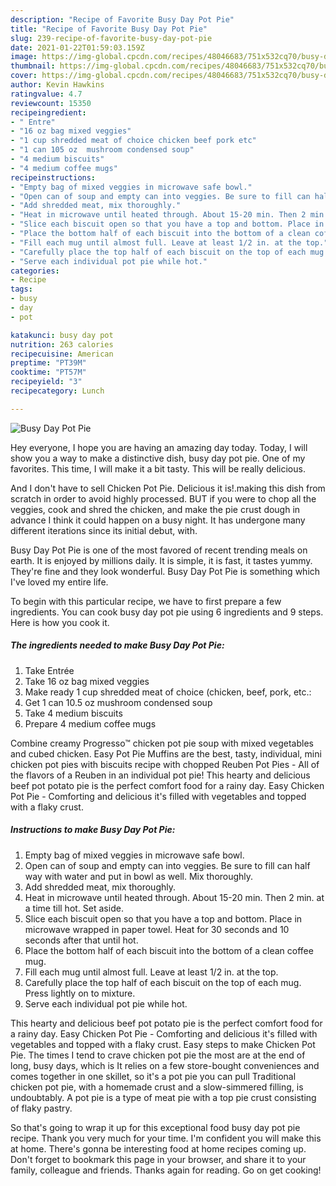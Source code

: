 ```yaml
---
description: "Recipe of Favorite Busy Day Pot Pie"
title: "Recipe of Favorite Busy Day Pot Pie"
slug: 239-recipe-of-favorite-busy-day-pot-pie
date: 2021-01-22T01:59:03.159Z
image: https://img-global.cpcdn.com/recipes/48046683/751x532cq70/busy-day-pot-pie-recipe-main-photo.jpg
thumbnail: https://img-global.cpcdn.com/recipes/48046683/751x532cq70/busy-day-pot-pie-recipe-main-photo.jpg
cover: https://img-global.cpcdn.com/recipes/48046683/751x532cq70/busy-day-pot-pie-recipe-main-photo.jpg
author: Kevin Hawkins
ratingvalue: 4.7
reviewcount: 15350
recipeingredient:
- " Entre"
- "16 oz bag mixed veggies"
- "1 cup shredded meat of choice chicken beef pork etc"
- "1 can 105 oz  mushroom condensed soup"
- "4 medium biscuits"
- "4 medium coffee mugs"
recipeinstructions:
- "Empty bag of mixed veggies in microwave safe bowl."
- "Open can of soup and empty can into veggies. Be sure to fill can half way with water and put in bowl as well. Mix thoroughly."
- "Add shredded meat, mix thoroughly."
- "Heat in microwave until heated through. About 15-20 min. Then 2 min. at a time till hot. Set aside."
- "Slice each biscuit open so that you have a top and bottom. Place in microwave wrapped in paper towel. Heat for 30 seconds and 10 seconds after that until hot."
- "Place the bottom half of each biscuit into the bottom of a clean coffee mug."
- "Fill each mug until almost full. Leave at least 1/2 in. at the top."
- "Carefully place the top half of each biscuit on the top of each mug. Press lightly on to mixture."
- "Serve each individual pot pie while hot."
categories:
- Recipe
tags:
- busy
- day
- pot

katakunci: busy day pot 
nutrition: 263 calories
recipecuisine: American
preptime: "PT39M"
cooktime: "PT57M"
recipeyield: "3"
recipecategory: Lunch

---
```



![Busy Day Pot Pie](https://img-global.cpcdn.com/recipes/48046683/751x532cq70/busy-day-pot-pie-recipe-main-photo.jpg)

Hey everyone, I hope you are having an amazing day today. Today, I will show you a way to make a distinctive dish, busy day pot pie. One of my favorites. This time, I will make it a bit tasty. This will be really delicious.

And I don&#39;t have to sell Chicken Pot Pie. Delicious it is!.making this dish from scratch in order to avoid highly processed. BUT if you were to chop all the veggies, cook and shred the chicken, and make the pie crust dough in advance I think it could happen on a busy night. It has undergone many different iterations since its initial debut, with.

Busy Day Pot Pie is one of the most favored of recent trending meals on earth. It is enjoyed by millions daily. It is simple, it is fast, it tastes yummy. They're fine and they look wonderful. Busy Day Pot Pie is something which I've loved my entire life.


To begin with this particular recipe, we have to first prepare a few ingredients. You can cook busy day pot pie using 6 ingredients and 9 steps. Here is how you cook it.

<!--inarticleads1-->

##### The ingredients needed to make Busy Day Pot Pie:

1. Take  Entrée
1. Take 16 oz bag mixed veggies
1. Make ready 1 cup shredded meat of choice (chicken, beef, pork, etc.:
1. Get 1 can 10.5 oz  mushroom condensed soup
1. Take 4 medium biscuits
1. Prepare 4 medium coffee mugs


Combine creamy Progresso™ chicken pot pie soup with mixed vegetables and cubed chicken. Easy Pot Pie Muffins are the best, tasty, individual, mini chicken pot pies with biscuits recipe with chopped Reuben Pot Pies - All of the flavors of a Reuben in an individual pot pie! This hearty and delicious beef pot potato pie is the perfect comfort food for a rainy day. Easy Chicken Pot Pie - Comforting and delicious it&#39;s filled with vegetables and topped with a flaky crust. 

<!--inarticleads2-->

##### Instructions to make Busy Day Pot Pie:

1. Empty bag of mixed veggies in microwave safe bowl.
1. Open can of soup and empty can into veggies. Be sure to fill can half way with water and put in bowl as well. Mix thoroughly.
1. Add shredded meat, mix thoroughly.
1. Heat in microwave until heated through. About 15-20 min. Then 2 min. at a time till hot. Set aside.
1. Slice each biscuit open so that you have a top and bottom. Place in microwave wrapped in paper towel. Heat for 30 seconds and 10 seconds after that until hot.
1. Place the bottom half of each biscuit into the bottom of a clean coffee mug.
1. Fill each mug until almost full. Leave at least 1/2 in. at the top.
1. Carefully place the top half of each biscuit on the top of each mug. Press lightly on to mixture.
1. Serve each individual pot pie while hot.


This hearty and delicious beef pot potato pie is the perfect comfort food for a rainy day. Easy Chicken Pot Pie - Comforting and delicious it&#39;s filled with vegetables and topped with a flaky crust. Easy steps to make Chicken Pot Pie. The times I tend to crave chicken pot pie the most are at the end of long, busy days, which is It relies on a few store-bought conveniences and comes together in one skillet, so it&#39;s a pot pie you can pull Traditional chicken pot pie, with a homemade crust and a slow-simmered filling, is undoubtably. A pot pie is a type of meat pie with a top pie crust consisting of flaky pastry. 

So that's going to wrap it up for this exceptional food busy day pot pie recipe. Thank you very much for your time. I'm confident you will make this at home. There's gonna be interesting food at home recipes coming up. Don't forget to bookmark this page in your browser, and share it to your family, colleague and friends. Thanks again for reading. Go on get cooking!
